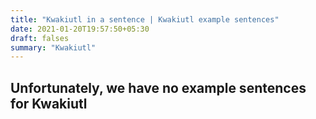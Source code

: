 ```yaml
---
title: "Kwakiutl in a sentence | Kwakiutl example sentences"
date: 2021-01-20T19:57:50+05:30
draft: falses
summary: "Kwakiutl"
---
```

## Unfortunately, we have no example sentences for Kwakiutl                 
